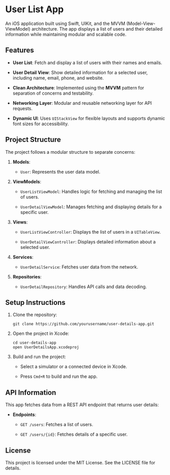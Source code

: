 
# User List App

An iOS application built using Swift, UIKit, and the MVVM (Model-View-ViewModel) architecture. The app displays a list of users and their detailed information while maintaining modular and scalable code.

## Features

-   **User List**: Fetch and display a list of users with their names and emails.
    
-   **User Detail View**: Show detailed information for a selected user, including name, email, phone, and website.
    
-   **Clean Architecture**: Implemented using the **MVVM** pattern for separation of concerns and testability.
    
-   **Networking Layer**: Modular and reusable networking layer for API requests.
    
-   **Dynamic UI**: Uses `UIStackView` for flexible layouts and supports dynamic font sizes for accessibility.
    

## Project Structure

The project follows a modular structure to separate concerns:

1.  **Models**:
    
    -   `User`: Represents the user data model.
        
2.  **ViewModels**:
    
    -   `UserListViewModel`: Handles logic for fetching and managing the list of users.
        
    -   `UserDetailViewModel`: Manages fetching and displaying details for a specific user.
        
3.  **Views**:
    
    -   `UserListViewController`: Displays the list of users in a `UITableView`.
        
    -   `UserDetailViewController`: Displays detailed information about a selected user.
        
4.  **Services**:
    
    -   `UserDetailService`: Fetches user data from the network.
        
5.  **Repositories**:
    
    -   `UserDetailRepository`: Handles API calls and data decoding.
            
## Setup Instructions

1.  Clone the repository:
    
    ```
    git clone https://github.com/yourusername/user-details-app.git
    ```
    
2.  Open the project in Xcode:
    
    ```
    cd user-details-app
    open UserDetailsApp.xcodeproj
    ```
    
3.  Build and run the project:
    
    -   Select a simulator or a connected device in Xcode.
        
    -   Press `Cmd+R` to build and run the app.
        

## API Information

This app fetches data from a REST API endpoint that returns user details:

-   **Endpoints**:
    
    -   `GET /users`: Fetches a list of users.
        
    -   `GET /users/{id}`: Fetches details of a specific user.

## License

This project is licensed under the MIT License. See the LICENSE file for details.
